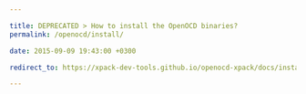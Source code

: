 ```yaml
---

title: DEPRECATED > How to install the OpenOCD binaries?
permalink: /openocd/install/

date: 2015-09-09 19:43:00 +0300

redirect_to: https://xpack-dev-tools.github.io/openocd-xpack/docs/install/

---
```

